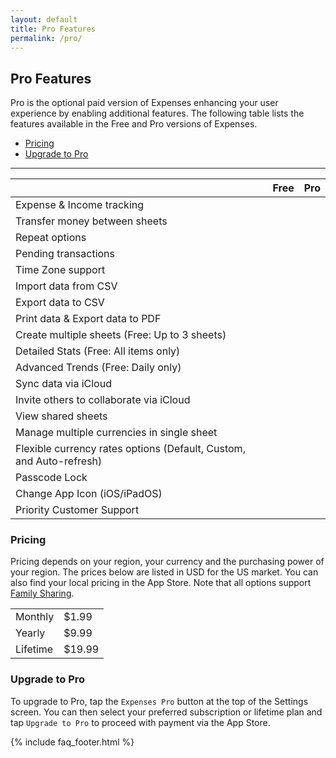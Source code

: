 ```yaml
---
layout: default
title: Pro Features
permalink: /pro/
---
```


## Pro Features

Pro is the optional paid version of Expenses enhancing your user experience by enabling additional features. The following table lists the features available in the Free and Pro versions of Expenses.

- [Pricing](#pricing)
- [Upgrade to Pro](#upgrade-to-pro)

---

<div class="table-responsive">
    <table class="table table-bordered table-appearance">
        <thead>
            <tr>
                <th scope="col"><i class="bi bi-table" style="color: slategray;"></i></th>
                <th scope="col">Free</th>
                <th scope="col">Pro</th>
            </tr>
        </thead>
        <tbody>
            <tr>
                <td>Expense & Income tracking</td>
                <td><i class="bi bi-check-circle-fill" style="color: mediumseagreen;"></i></td>
                <td><i class="bi bi-check-circle-fill" style="color: mediumseagreen;"></i></td>
            </tr>
            <tr>
                <td>Transfer money between sheets</td>
                <td><i class="bi bi-check-circle-fill" style="color: mediumseagreen;"></i></td>
                <td><i class="bi bi-check-circle-fill" style="color: mediumseagreen;"></i></td>
            </tr>
            <tr>
                <td>Repeat options</td>
                <td><i class="bi bi-check-circle-fill" style="color: mediumseagreen;"></i></td>
                <td><i class="bi bi-check-circle-fill" style="color: mediumseagreen;"></i></td>
            </tr>
            <tr>
                <td>Pending transactions</td>
                <td><i class="bi bi-check-circle-fill" style="color: mediumseagreen;"></i></td>
                <td><i class="bi bi-check-circle-fill" style="color: mediumseagreen;"></i></td>
            </tr>
            <tr>
                <td>Time Zone support</td>
                <td><i class="bi bi-check-circle-fill" style="color: mediumseagreen;"></i></td>
                <td><i class="bi bi-check-circle-fill" style="color: mediumseagreen;"></i></td>
            </tr>
            <tr>
                <td>Import data from CSV</td>
                <td><i class="bi bi-check-circle-fill" style="color: mediumseagreen;"></i></td>
                <td><i class="bi bi-check-circle-fill" style="color: mediumseagreen;"></i></td>
            </tr>
            <tr>
                <td>Export data to CSV</td>
                <td><i class="bi bi-check-circle-fill" style="color: mediumseagreen;"></i></td>
                <td><i class="bi bi-check-circle-fill" style="color: mediumseagreen;"></i></td>
            </tr>
            <tr>
                <td>Print data & Export data to PDF</td>
                <td><i class="bi bi-check-circle-fill" style="color: mediumseagreen;"></i></td>
                <td><i class="bi bi-check-circle-fill" style="color: mediumseagreen;"></i></td>
            </tr>
            <tr>
                <td>Create multiple sheets (Free: Up to 3 sheets)</td>
                <td><i class="bi bi-circle-half" style="color: mediumseagreen;"></i></td>
                <td><i class="bi bi-check-circle-fill" style="color: mediumseagreen;"></i></td>
            </tr>
            <tr>
                <td>Detailed Stats (Free: All items only)</td>
                <td><i class="bi bi-circle-half" style="color: mediumseagreen;"></i></td>
                <td><i class="bi bi-check-circle-fill" style="color: mediumseagreen;"></i></td>
            </tr>
            <tr>
                <td>Advanced Trends (Free: Daily only)</td>
                <td><i class="bi bi-circle-half" style="color: mediumseagreen;"></i></td>
                <td><i class="bi bi-check-circle-fill" style="color: mediumseagreen;"></i></td>
            </tr>
            <tr>
                <td>Sync data via iCloud</td>
                <td><i class="bi bi-circle" style="color: mediumseagreen;"></i></td>
                <td><i class="bi bi-check-circle-fill" style="color: mediumseagreen;"></i></td>
            </tr>
            <tr>
                <td>Invite others to collaborate via iCloud</td>
                <td><i class="bi bi-circle" style="color: mediumseagreen;"></i></td>
                <td><i class="bi bi-check-circle-fill" style="color: mediumseagreen;"></i></td>
            </tr>
            <tr>
                <td>View shared sheets</td>
                <td><i class="bi bi-circle" style="color: mediumseagreen;"></i></td>
                <td><i class="bi bi-check-circle-fill" style="color: mediumseagreen;"></i></td>
            </tr>
            <tr>
                <td>Manage multiple currencies in single sheet</td>
                <td><i class="bi bi-circle" style="color: mediumseagreen;"></i></td>
                <td><i class="bi bi-check-circle-fill" style="color: mediumseagreen;"></i></td>
            </tr>
            <tr>
                <td>Flexible currency rates options (Default, Custom, and Auto-refresh)</td>
                <td><i class="bi bi-circle" style="color: mediumseagreen;"></i></td>
                <td><i class="bi bi-check-circle-fill" style="color: mediumseagreen;"></i></td>
            </tr>
            <tr>
                <td>Passcode Lock</td>
                <td><i class="bi bi-circle" style="color: mediumseagreen;"></i></td>
                <td><i class="bi bi-check-circle-fill" style="color: mediumseagreen;"></i></td>
            </tr>
            <tr>
                <td>Change App Icon (iOS/iPadOS)</td>
                <td><i class="bi bi-circle" style="color: mediumseagreen;"></i></td>
                <td><i class="bi bi-check-circle-fill" style="color: mediumseagreen;"></i></td>
            </tr>
            <tr>
                <td>Priority Customer Support</td>
                <td><i class="bi bi-circle" style="color: mediumseagreen;"></i></td>
                <td><i class="bi bi-check-circle-fill" style="color: mediumseagreen;"></i></td>
            </tr>
        </tbody>
    </table>
</div>

### Pricing

Pricing depends on your region, your currency and the purchasing power of your region. The prices below are listed in USD for the US market. You can also find your local pricing in the App Store. Note that all options support [Family Sharing](/faq/family-sharing).

<div class="table-responsive">
    <table class="table table-bordered table-appearance">
        <tbody>
            <tr>
                <td>Monthly</td>
                <td>$1.99</td>
            </tr> 
                        <tr>
                <td>Yearly</td>
                <td>$9.99</td>
            </tr> 
            <tr>
                <td>Lifetime</td>
                <td>$19.99</td>
            </tr>
        </tbody>
    </table>
</div>

### Upgrade to Pro

To upgrade to Pro, tap the `Expenses Pro` button at the top of the Settings screen. You can then select your preferred subscription or lifetime plan and tap `Upgrade to Pro` to proceed with payment via the App Store.

{% include faq_footer.html %}
